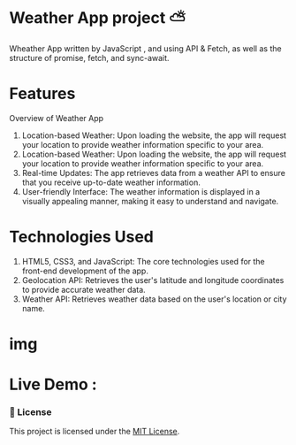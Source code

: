 # Weather App project ⛅

Wheather App written by JavaScript , and using API &amp; Fetch, as well as the structure of promise, fetch, and sync-await.

# Features
Overview of Weather App
<ol>
<li>
  Location-based Weather: Upon loading the website, the app will request your location to provide weather information specific to your area.
</li>
<li> 
    Location-based Weather: Upon loading the website, the app will request your location to provide weather information specific to your area.
</li>
  <li>
    Real-time Updates: The app retrieves data from a weather API to ensure that you receive up-to-date weather information.
  </li>
  <li>
    User-friendly Interface: The weather information is displayed in a visually appealing manner, making it easy to understand and navigate.
  </li>
</ol>

# Technologies Used
<ol>
  <li>
HTML5, CSS3, and JavaScript: The core technologies used for the front-end development of the app.
  </li>
  <li>
Geolocation API: Retrieves the user's latitude and longitude coordinates to provide accurate weather data.
  </li>
  <li>
Weather API: Retrieves weather data based on the user's location or city name.
  </li>
</ol>

# img

# Live Demo :

### 📃 License

This project is licensed under the [MIT License](./LICENSE).
